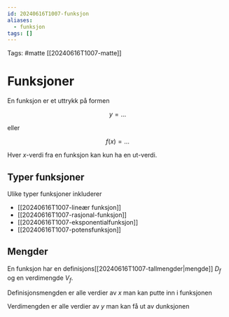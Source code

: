 ```yaml
---
id: 20240616T1007-funksjon
aliases:
  - funksjon
tags: []
---
```


Tags: #matte [[20240616T1007-matte]]

# Funksjoner

En funksjon er et uttrykk på formen

$$
y = \dots
$$

eller

$$
f(x)=\dots
$$

Hver $x$-verdi fra en funksjon kan kun ha en ut-verdi.

## Typer funksjoner

Ulike typer funksjoner inkluderer

- [[20240616T1007-lineær funksjon]]
- [[20240616T1007-rasjonal-funksjon]]
- [[20240616T1007-eksponentialfunksjon]]
- [[20240616T1007-potensfunksjon]]

## Mengder

En funksjon har en definisjons[[20240616T1007-tallmengder|mengde]] $D_f$ og en verdimengde $V_f$.

Definisjonsmengden er alle verdier av $x$ man kan putte inn i funksjonen

Verdimengden er alle verdier av $y$ man kan få ut av dunksjonen
